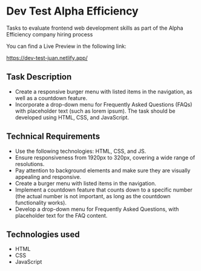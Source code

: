 # Dev Test Alpha Efficiency

Tasks to evaluate frontend web development skills as part of the Alpha Efficiency company hiring process

You can find a Live Preview in the following link:

https://dev-test-juan.netlify.app/ 

## Task Description

 - Create a responsive burger menu with listed items in the navigation, as well as a countdown feature.
 - Incorporate a drop-down menu for Frequently Asked Questions (FAQs) with placeholder text (such as lorem ipsum). The task should be developed using HTML, CSS, and JavaScript.

## Technical Requirements

- Use the following technologies: HTML, CSS, and JS.
- Ensure responsiveness from 1920px to 320px, covering a wide range of resolutions.
- Pay attention to background elements and make sure they are visually appealing and responsive.
- Create a burger menu with listed items in the navigation.
- Implement a countdown feature that counts down to a specific number (the actual number is not important, as long as the countdown functionality works).
- Develop a drop-down menu for Frequently Asked Questions, with placeholder text for the FAQ content.

## Technologies used

- HTML
- CSS 
- JavaScript




